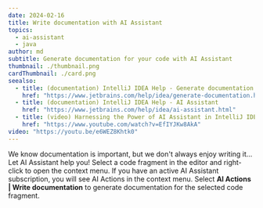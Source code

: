 ```yaml
---
date: 2024-02-16
title: Write documentation with AI Assistant
topics:
  - ai-assistant
  - java
author: md
subtitle: Generate documentation for your code with AI Assistant
thumbnail: ./thumbnail.png
cardThumbnail: ./card.png
seealso:
  - title: (documentation) IntelliJ IDEA Help - Generate documentation with AI
    href: "https://www.jetbrains.com/help/idea/generate-documentation.html"
  - title: (documentation) IntelliJ IDEA Help - AI Assistant
    href: "https://www.jetbrains.com/help/idea/ai-assistant.html"
  - title: (video) Harnessing the Power of AI Assistant in IntelliJ IDEA
    href: "https://www.youtube.com/watch?v=EfIYJKw8AkA"
video: "https://youtu.be/e6WEZ8Khtk0"
---
```


We know documentation is important, but we don't always enjoy writing it... Let AI Assistant help you!
Select a code fragment in the editor and right-click to open the context menu.
If you have an active AI Assistant subscription, you will see AI Actions in the context menu. Select **AI Actions | Write documentation** to generate documentation for the selected code fragment.
